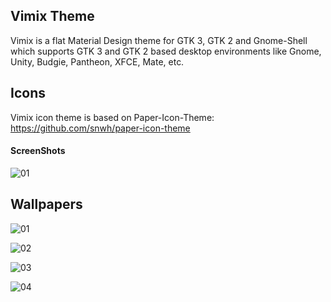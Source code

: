 
## Vimix Theme

Vimix is a flat Material Design theme for GTK 3, GTK 2 and Gnome-Shell which supports GTK 3 and GTK 2 based desktop environments like Gnome, Unity, Budgie, Pantheon, XFCE, Mate, etc.

## Icons

Vimix icon theme is based on Paper-Icon-Theme: https://github.com/snwh/paper-icon-theme

#### ScreenShots

![01](https://github.com/vinceliuice/vimix-gtk-themes/blob/images/vimix-icon-theme.png?raw=true)

## Wallpapers

![01](https://github.com/vinceliuice/vimix-gtk-themes/blob/images/wallpaper.jpg?raw=true)

![02](https://github.com/vinceliuice/vimix-gtk-themes/blob/images/wallpaper1.jpg?raw=true)

![03](https://github.com/vinceliuice/vimix-gtk-themes/blob/images/wallpaper2.jpg?raw=true)

![04](https://github.com/vinceliuice/vimix-gtk-themes/blob/images/wallpaper3.jpg?raw=true)



